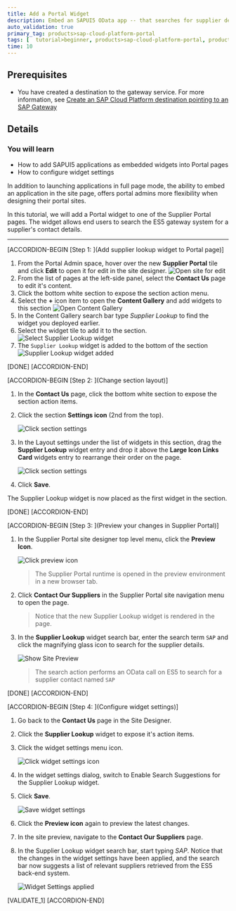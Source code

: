 ```yaml
---
title: Add a Portal Widget
description: Embed an SAPUI5 OData app -- that searches for supplier details using the ES5 Gateway OData endpoints -- into a site page as a portal widget.
auto_validation: true
primary_tag: products>sap-cloud-platform-portal
tags: [  tutorial>beginner, products>sap-cloud-platform-portal, products>sap-cloud-platform, products>sap-web-ide, topic>sapui5]
time: 10
---
```


## Prerequisites  
  - You have created a destination to the gateway service. For more information, see [Create an SAP Cloud Platform destination pointing to an SAP Gateway](https://www.sap.com/developer/tutorials/teched-2016-3.html#_blank)

## Details
### You will learn  
  - How to add SAPUI5 applications as embedded widgets into Portal pages
  - How to configure widget settings

In addition to launching applications in full page mode, the ability to embed an application in the site page, offers portal admins more flexibility when designing their portal sites.

In this tutorial, we will add a Portal widget to one of the Supplier Portal pages. The widget allows end users to search the ES5 gateway system for a supplier's contact details.

---

[ACCORDION-BEGIN [Step 1: ](Add supplier lookup widget to Portal page)]
1. From the Portal Admin space, hover over the new **Supplier Portal** tile and click **Edit** to open it for edit in the site designer.
  ![Open site for edit](1-open-site-for-edit.png)
2. From the list of pages at the left-side panel, select the **Contact Us** page to edit it's content.
3. Click the bottom white section to expose the section action menu.
4. Select the **+** icon item to open the **Content Gallery** and add widgets to this section
  ![Open Content Gallery](10-section-action-menu.png)
5. In the Content Gallery search bar type *Supplier Lookup* to find the widget you deployed earlier.
6. Select the widget tile to add it to the section.
  ![Select Supplier Lookup widget](10-add-supplierlookup-widget.png)
7. The `Supplier Lookup` widget is added to the bottom of the section
  ![Supplier Lookup widget added](11-widget-added-to-page.png)

[DONE]
[ACCORDION-END]

[ACCORDION-BEGIN [Step 2: ](Change section layout)]
1. In the **Contact Us** page, click the bottom white section to expose the section action items.
2. Click the section **Settings icon** (2nd from the top).

    ![Click section settings](12-click-section-settings.png)

3. In the Layout settings under the list of widgets in this section, drag the **Supplier Lookup** widget entry and drop it above the **Large Icon Links Card** widgets entry to rearrange their order on the page.

    ![Click section settings](13-reorder-widgets.png)

4. Click **Save**.

The Supplier Lookup widget is now placed as the first widget in the section.

[DONE]
[ACCORDION-END]

[ACCORDION-BEGIN [Step 3: ](Preview your changes in Supplier Portal)]
1. In the Supplier Portal site designer top level menu, click the **Preview Icon**.

    ![Click preview icon](14-preview-icon.png)

    > The Supplier Portal runtime is opened in the preview environment in a new browser tab.

2. Click **Contact Our Suppliers** in the Supplier Portal site navigation menu to open the page.

    > Notice that the new Supplier Lookup widget is rendered in the page.

3. In the **Supplier Lookup** widget search bar, enter the search term `SAP` and click the magnifying glass icon to search for the supplier details.

    ![Show Site Preview](15-preview-site.png)

    > The search action performs an OData call on ES5 to search for a supplier contact named `SAP`

[DONE]
[ACCORDION-END]

[ACCORDION-BEGIN [Step 4: ](Configure widget settings)]
1. Go back to the **Contact Us** page in the Site Designer.
2. Click the **Supplier Lookup** widget to expose it's action items.
3. Click the widget settings menu icon.

    ![Click widget settings icon](16-widget-settings-icon.png)

4. In the widget settings dialog, switch to Enable Search Suggestions for the Supplier Lookup widget.
5. Click **Save**.

    ![Save widget settings](16-widget-settings-save.png)

6. Click the **Preview icon** again to preview the latest changes.
7. In the site preview, navigate to the **Contact Our Suppliers** page.
8. In the Supplier Lookup widget search bar, start typing *SAP*. Notice that the changes in the widget settings have been applied, and the search bar now suggests a list of relevant suppliers retrieved from the ES5 back-end system.

    ![Widget Settings applied](17-widget-settings-applied.png)


[VALIDATE_1]
[ACCORDION-END]

